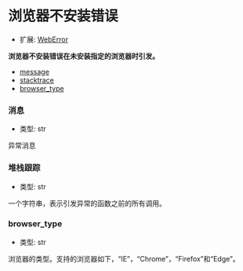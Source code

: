 # 浏览器不安装错误

- 扩展: [WebError](./weberror.md)

**浏览器不安装错误在未安装指定的浏览器时引发。**

- [message](#message)
- [stacktrace](#stacktrace)
- [browser_type](#browser_type)


### 消息
- 类型: str

异常消息


### 堆栈跟踪
- 类型: str

一个字符串，表示引发异常的函数之前的所有调用。

### browser_type
- 类型: str

浏览器的类型。支持的浏览器如下，“IE”，“Chrome”，“Firefox”和“Edge”。